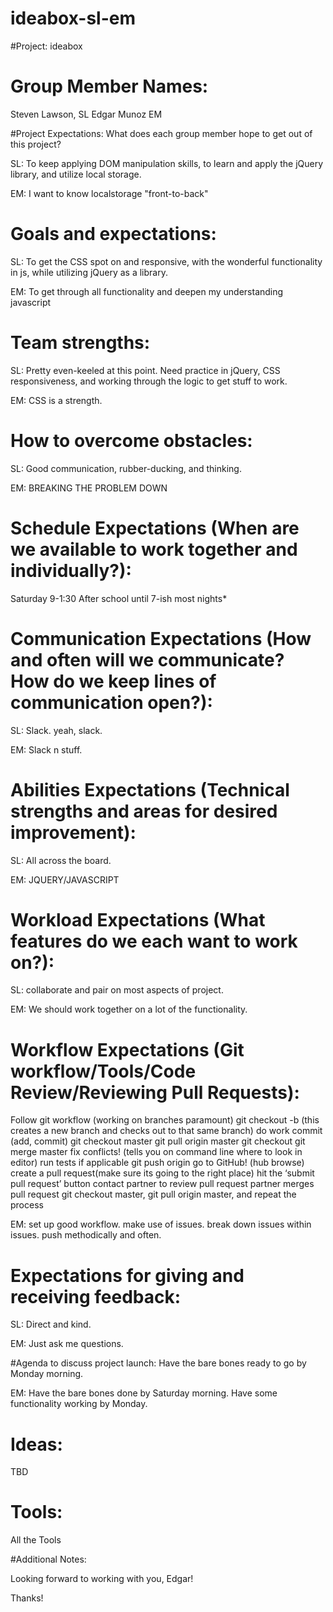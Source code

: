 # ideabox-sl-em
#Project:
ideabox

# Group Member Names:
Steven Lawson, SL Edgar Munoz EM

#Project Expectations: What does each group member hope to get out of this project?

SL: To keep applying DOM manipulation skills, to learn and apply the jQuery library, and utilize local storage.

EM: I want to know localstorage "front-to-back"

# Goals and expectations:

SL: To get the CSS spot on and responsive, with the wonderful functionality in js, while utilizing jQuery as a library.

EM: To get through all functionality and deepen my understanding javascript

# Team strengths:

SL: Pretty even-keeled at this point. Need practice in jQuery, CSS responsiveness, and working through the logic to get stuff to work.

EM: CSS is a strength.

# How to overcome obstacles:

SL: Good communication, rubber-ducking, and thinking.

EM: BREAKING THE PROBLEM DOWN

# Schedule Expectations (When are we available to work together and individually?):

Saturday 9-1:30
After school until 7-ish most nights*

# Communication Expectations (How and often will we communicate? How do we keep lines of communication open?):

SL: Slack. yeah, slack.

EM: Slack n stuff.

# Abilities Expectations (Technical strengths and areas for desired improvement):

SL: All across the board.

EM: JQUERY/JAVASCRIPT

# Workload Expectations (What features do we each want to work on?):

SL: collaborate and pair on most aspects of project.

EM: We should work together on a lot of the functionality.

# Workflow Expectations (Git workflow/Tools/Code Review/Reviewing Pull Requests):

Follow git workflow (working on branches paramount)
git checkout -b (this creates a new branch and checks out to that same branch)
do work
commit (add, commit)
git checkout master
git pull origin master
git checkout
git merge master
fix conflicts! (tells you on command line where to look in editor)
run tests if applicable
git push origin
go to GitHub! (hub browse)
create a pull request(make sure its going to the right place)
hit the ‘submit pull request’ button
contact partner to review pull request
partner merges pull request
git checkout master, git pull origin master, and repeat the process

EM: set up good workflow. make use of issues. break down issues within issues. push methodically and often.

# Expectations for giving and receiving feedback:

SL: Direct and kind.

EM: Just ask me questions.

#Agenda to discuss project launch:
Have the bare bones ready to go by Monday morning.

EM: Have the bare bones done by Saturday morning. Have some functionality working by Monday.

# Ideas:

TBD

# Tools:

All the Tools

#Additional Notes:

Looking forward to working with you, Edgar!

Thanks!
